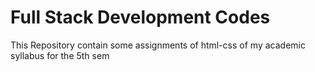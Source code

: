 <h1>Full Stack Development Codes</h1>
This Repository contain some assignments of html-css of my academic syllabus for the 5th sem
